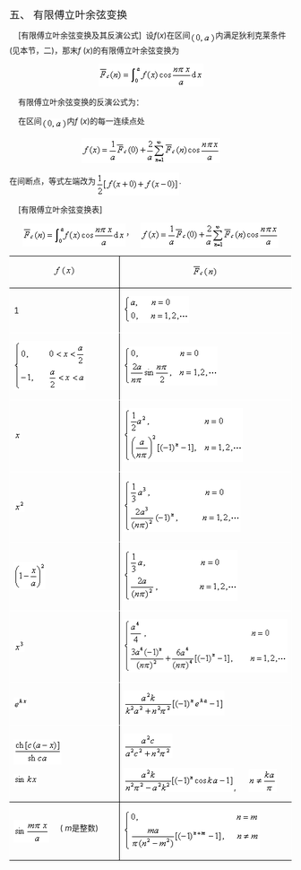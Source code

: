 <div class=Section1>
<p class=MsoNormal><span lang=ZH-CN style='font-size:14.0pt;font-family:宋体_GB2312'>五、</span><span
lang=ZH-CN style='font-size:14.0pt'> </span><span lang=ZH-CN style='font-size:
14.0pt;font-family:宋体_GB2312'>有限傅立叶余弦变换</span></p>
<p class=MsoNormal><span lang=EN-US>&nbsp;&nbsp;&nbsp; [</span><span
lang=ZH-CN style='font-family:宋体_GB2312'>有限傅立叶余弦变换及其反演公式</span><span
lang=EN-US>]&nbsp; </span><span lang=ZH-CN style='font-family:宋体_GB2312'>设</span><i><span
lang=EN-US>f</span></i><span lang=EN-US>(<i>x</i>)</span><span lang=ZH-CN
style='font-family:宋体_GB2312'>在区间</span><sub><span lang=EN-US><img width=45
height=21 src="res/17e9d95da129bdd93c34fb6cc6aaaa52_5701_files/image002.gif"
u1:shapes="_x0000_i1025" align=absmiddle></span></sub><span lang=ZH-CN
style='font-family:宋体_GB2312'>内满足狄利克莱条件</span><span lang=EN-US>(</span><span
lang=ZH-CN style='font-family:宋体_GB2312'>见本节，二</span><span lang=EN-US>)</span><span
lang=ZH-CN style='font-family:宋体_GB2312'>，那末</span><i><span lang=EN-US>f</span></i><span
lang=EN-US> (<i>x</i>)</span><span lang=ZH-CN style='font-family:宋体_GB2312'>的有限傅立叶余弦变换为</span></p>
<p class=MsoNormal align=center style='text-align:center'><sub><span
lang=EN-US><img width=187 height=41
src="res/17e9d95da129bdd93c34fb6cc6aaaa52_5701_files/image004.gif"
u1:shapes="_x0000_i1026"></span></sub></p>
<p class=MsoNormal><span lang=EN-US>&nbsp;&nbsp;&nbsp; </span><span lang=ZH-CN
style='font-family:宋体_GB2312'>有限傅立叶余弦变换的反演公式为：</span></p>
<p class=MsoNormal><span lang=EN-US>&nbsp;&nbsp;&nbsp; </span><span lang=ZH-CN
style='font-family:宋体_GB2312'>在区间</span><sub><span lang=EN-US><img width=45
height=21 src="res/17e9d95da129bdd93c34fb6cc6aaaa52_5701_files/image005.gif"
u1:shapes="_x0000_i1027" align=absmiddle></span></sub><span lang=ZH-CN
style='font-family:宋体_GB2312'>内</span><i><span lang=EN-US>f</span></i><span
lang=EN-US> (<i>x</i>)</span><span lang=ZH-CN style='font-family:宋体_GB2312'>的每一连续点处</span></p>
<p class=MsoNormal align=center style='text-align:center'><sub><span
lang=EN-US><img width=247 height=45
src="res/17e9d95da129bdd93c34fb6cc6aaaa52_5701_files/image007.gif"
u1:shapes="_x0000_i1028"></span></sub></p>
<p class=MsoNormal><span lang=ZH-CN style='font-family:宋体_GB2312'>在间断点，等式左端改为</span><sub><span
lang=EN-US><img width=149 height=41
src="res/17e9d95da129bdd93c34fb6cc6aaaa52_5701_files/image009.gif"
u1:shapes="_x0000_i1029" align=absmiddle></span></sub><span lang=EN-US>.</span></p>
<p class=MsoNormal><span lang=EN-US>&nbsp;&nbsp;&nbsp; [</span><span
lang=ZH-CN style='font-family:宋体_GB2312'>有限傅立叶余弦变换表</span><span lang=EN-US>]</span></p>
<p class=MsoNormal align=center style='text-align:center'><sub><span
lang=EN-US><img width=185 height=41
src="res/17e9d95da129bdd93c34fb6cc6aaaa52_5701_files/image011.gif"
u1:shapes="_x0000_i1030" align=absmiddle></span></sub><span lang=ZH-CN
style='font-family:宋体_GB2312'>，</span><span lang=EN-US>&nbsp;&nbsp; <sub><img
width=247 height=45 src="res/17e9d95da129bdd93c34fb6cc6aaaa52_5701_files/image013.gif"
u1:shapes="_x0000_i1031" align=absmiddle></sub></span></p>
<table class=MsoNormalTable border=1 cellspacing=0 cellpadding=0
 style='border-collapse:collapse;border:none'>
 <thead>
  <tr style='height:27.6pt'>
   <td width=246 style='width:184.25pt;border:solid black 1.0pt;border-left:
   solid white 1.0pt;padding:0mm 5.4pt 0mm 5.4pt;height:27.6pt'>
   <p class=MsoNormal align=center style='text-align:center'><sub><span
   lang=EN-US><img width=41 height=21
   src="res/17e9d95da129bdd93c34fb6cc6aaaa52_5701_files/image015.gif"
   u1:shapes="_x0000_i1043"></span></sub></p>
   </td>
   <td width=401 style='width:301.0pt;border-top:solid black 1.0pt;border-left:
   none;border-bottom:solid black 1.0pt;border-right:solid white 1.0pt;
   padding:0mm 5.4pt 0mm 5.4pt;height:27.6pt'>
   <p class=MsoNormal align=center style='text-align:center'><sub><span
   lang=EN-US><img width=47 height=25
   src="res/17e9d95da129bdd93c34fb6cc6aaaa52_5701_files/image017.gif"
   u1:shapes="_x0000_i1044"></span></sub></p>
   </td>
  </tr>
 </thead>
 <tr style='height:27.15pt'>
  <td width=246 style='width:184.25pt;border-top:none;border-left:solid white 1.0pt;
  border-bottom:solid white 1.0pt;border-right:solid black 1.0pt;padding:0mm 5.4pt 0mm 5.4pt;
  height:27.15pt'>
  <p class=MsoNormal><span lang=EN-US>1</span></p>
  </td>
  <td width=401 style='width:301.0pt;border-top:none;border-left:none;
  border-bottom:solid white 1.0pt;border-right:solid white 1.0pt;padding:0mm 5.4pt 0mm 5.4pt;
  height:27.15pt'>
  <p class=MsoNormal><sub><span lang=EN-US><img width=117 height=48
  src="res/17e9d95da129bdd93c34fb6cc6aaaa52_5701_files/image019.gif"
  u1:shapes="_x0000_i1045"></span></sub></p>
  </td>
 </tr>
 <tr style='height:27.15pt'>
  <td width=246 style='width:184.25pt;border-top:none;border-left:solid white 1.0pt;
  border-bottom:solid white 1.0pt;border-right:solid black 1.0pt;padding:0mm 5.4pt 0mm 5.4pt;
  height:27.15pt'>
  <p class=MsoNormal><sub><span lang=EN-US><img width=128 height=88
  src="res/17e9d95da129bdd93c34fb6cc6aaaa52_5701_files/image021.gif"
  u1:shapes="_x0000_i1046"></span></sub></p>
  </td>
  <td width=401 style='width:301.0pt;border-top:none;border-left:none;
  border-bottom:solid white 1.0pt;border-right:solid white 1.0pt;padding:0mm 5.4pt 0mm 5.4pt;
  height:27.15pt'>
  <p class=MsoNormal><sub><span lang=EN-US><img width=168 height=69
  src="res/17e9d95da129bdd93c34fb6cc6aaaa52_5701_files/image023.gif"
  u1:shapes="_x0000_i1047"></span></sub></p>
  </td>
 </tr>
 <tr style='height:27.15pt'>
  <td width=246 style='width:184.25pt;border-top:none;border-left:solid white 1.0pt;
  border-bottom:solid white 1.0pt;border-right:solid black 1.0pt;padding:0mm 5.4pt 0mm 5.4pt;
  height:27.15pt'>
  <p class=MsoNormal><sub><span lang=EN-US><img width=13 height=15
  src="res/17e9d95da129bdd93c34fb6cc6aaaa52_5701_files/image025.gif"
  u1:shapes="_x0000_i1048"></span></sub></p>
  </td>
  <td width=401 style='width:301.0pt;border-top:none;border-left:none;
  border-bottom:solid white 1.0pt;border-right:solid white 1.0pt;padding:0mm 5.4pt 0mm 5.4pt;
  height:27.15pt'>
  <p class=MsoNormal><sub><span lang=EN-US><img width=213 height=96
  src="res/17e9d95da129bdd93c34fb6cc6aaaa52_5701_files/image027.gif"
  u1:shapes="_x0000_i1049"></span></sub></p>
  </td>
 </tr>
 <tr style='height:27.15pt'>
  <td width=246 style='width:184.25pt;border-top:none;border-left:solid white 1.0pt;
  border-bottom:solid white 1.0pt;border-right:solid black 1.0pt;padding:0mm 5.4pt 0mm 5.4pt;
  height:27.15pt'>
  <p class=MsoNormal><sub><span lang=EN-US><img width=19 height=21
  src="res/17e9d95da129bdd93c34fb6cc6aaaa52_5701_files/image029.gif"
  u1:shapes="_x0000_i1050"></span></sub></p>
  </td>
  <td width=401 style='width:301.0pt;border-top:none;border-left:none;
  border-bottom:solid white 1.0pt;border-right:solid white 1.0pt;padding:0mm 5.4pt 0mm 5.4pt;
  height:27.15pt'>
  <p class=MsoNormal><sub><span lang=EN-US><img width=209 height=93
  src="res/17e9d95da129bdd93c34fb6cc6aaaa52_5701_files/image031.gif"
  u1:shapes="_x0000_i1051"></span></sub></p>
  </td>
 </tr>
 <tr style='height:27.15pt'>
  <td width=246 style='width:184.25pt;border-top:none;border-left:solid white 1.0pt;
  border-bottom:solid white 1.0pt;border-right:solid black 1.0pt;padding:0mm 5.4pt 0mm 5.4pt;
  height:27.15pt'>
  <p class=MsoNormal><sub><span lang=EN-US><img width=57 height=49
  src="res/17e9d95da129bdd93c34fb6cc6aaaa52_5701_files/image033.gif"
  u1:shapes="_x0000_i1052"></span></sub></p>
  </td>
  <td width=401 style='width:301.0pt;border-top:none;border-left:none;
  border-bottom:solid white 1.0pt;border-right:solid white 1.0pt;padding:0mm 5.4pt 0mm 5.4pt;
  height:27.15pt'>
  <p class=MsoNormal><sub><span lang=EN-US><img width=204 height=91
  src="res/17e9d95da129bdd93c34fb6cc6aaaa52_5701_files/image035.gif"
  u1:shapes="_x0000_i1053"></span></sub></p>
  </td>
 </tr>
 <tr style='height:27.15pt'>
  <td width=246 style='width:184.25pt;border-top:none;border-left:solid white 1.0pt;
  border-bottom:solid white 1.0pt;border-right:solid black 1.0pt;padding:0mm 5.4pt 0mm 5.4pt;
  height:27.15pt'>
  <p class=MsoNormal><sub><span lang=EN-US><img width=19 height=21
  src="res/17e9d95da129bdd93c34fb6cc6aaaa52_5701_files/image037.gif"
  u1:shapes="_x0000_i1054"></span></sub></p>
  </td>
  <td width=401 style='width:301.0pt;border-top:none;border-left:none;
  border-bottom:solid white 1.0pt;border-right:solid white 1.0pt;padding:0mm 5.4pt 0mm 5.4pt;
  height:27.15pt'>
  <p class=MsoNormal><sub><span lang=EN-US><img width=304 height=96
  src="res/17e9d95da129bdd93c34fb6cc6aaaa52_5701_files/image039.gif"
  u1:shapes="_x0000_i1055"></span></sub></p>
  </td>
 </tr>
 <tr style='height:27.15pt'>
  <td width=246 style='width:184.25pt;border-top:none;border-left:solid white 1.0pt;
  border-bottom:solid white 1.0pt;border-right:solid black 1.0pt;padding:0mm 5.4pt 0mm 5.4pt;
  height:27.15pt'>
  <p class=MsoNormal><sub><span lang=EN-US><img width=25 height=21
  src="res/17e9d95da129bdd93c34fb6cc6aaaa52_5701_files/image041.gif"
  u1:shapes="_x0000_i1056"></span></sub></p>
  </td>
  <td width=401 style='width:301.0pt;border-top:none;border-left:none;
  border-bottom:solid white 1.0pt;border-right:solid white 1.0pt;padding:0mm 5.4pt 0mm 5.4pt;
  height:27.15pt'>
  <p class=MsoNormal><sub><span lang=EN-US><img width=180 height=44
  src="res/17e9d95da129bdd93c34fb6cc6aaaa52_5701_files/image043.gif"
  u1:shapes="_x0000_i1057"></span></sub></p>
  </td>
 </tr>
 <tr style='height:67.25pt'>
  <td width=246 style='width:184.25pt;border-top:none;border-left:solid white 1.0pt;
  border-bottom:solid windowtext 1.0pt;border-right:solid black 1.0pt;
  padding:0mm 5.4pt 0mm 5.4pt;height:67.25pt'>
  <p class=MsoNormal><sub><span lang=EN-US><img width=85 height=45
  src="res/17e9d95da129bdd93c34fb6cc6aaaa52_5701_files/image045.gif"
  u1:shapes="_x0000_i1058"></span></sub></p>
  <p class=MsoNormal><sub><span lang=EN-US><img width=43 height=21
  src="res/17e9d95da129bdd93c34fb6cc6aaaa52_5701_files/image047.gif"
  u1:shapes="_x0000_i1059"></span></sub></p>
  </td>
  <td width=401 style='width:301.0pt;border-top:none;border-left:none;
  border-bottom:solid windowtext 1.0pt;border-right:solid white 1.0pt;
  padding:0mm 5.4pt 0mm 5.4pt;height:67.25pt'>
  <p class=MsoNormal><sub><span lang=EN-US><img width=87 height=44
  src="res/17e9d95da129bdd93c34fb6cc6aaaa52_5701_files/image049.gif"
  u1:shapes="_x0000_i1060"></span></sub></p>
  <p class=MsoNormal><sub><span lang=EN-US><img width=197 height=44
  src="res/17e9d95da129bdd93c34fb6cc6aaaa52_5701_files/image051.gif"
  u1:shapes="_x0000_i1061"></span></sub><span lang=EN-US>,&nbsp;&nbsp;&nbsp;&nbsp;&nbsp;
  <sub><img width=51 height=41
  src="res/17e9d95da129bdd93c34fb6cc6aaaa52_5701_files/image053.gif"
  u1:shapes="_x0000_i1062"></sub></span></p>
  </td>
 </tr>
 <tr style='height:27.15pt'>
  <td width=246 style='width:184.25pt;border-top:none;border-left:solid white 1.0pt;
  border-bottom:solid black 1.0pt;border-right:solid black 1.0pt;padding:0mm 5.4pt 0mm 5.4pt;
  height:27.15pt'>
  <p class=MsoNormal><sub><span lang=EN-US><img width=63 height=41
  src="res/17e9d95da129bdd93c34fb6cc6aaaa52_5701_files/image055.gif"
  u1:shapes="_x0000_i1063" align=absmiddle></span></sub><span lang=EN-US>&nbsp;&nbsp;&nbsp;&nbsp;
  ( <i>m</i></span><span lang=ZH-CN style='font-family:宋体_GB2312'>是整数</span><span
  lang=EN-US>)</span></p>
  </td>
  <td width=401 style='width:301.0pt;border-top:none;border-left:none;
  border-bottom:solid black 1.0pt;border-right:solid white 1.0pt;padding:0mm 5.4pt 0mm 5.4pt;
  height:27.15pt'>
  <p class=MsoNormal><sub><span lang=EN-US><img width=243 height=72
  src="res/17e9d95da129bdd93c34fb6cc6aaaa52_5701_files/image057.gif"
  u1:shapes="_x0000_i1064"></span></sub></p>
  </td>
 </tr>
</table>
<p class=MsoNormal align=left style='margin:0mm;margin-bottom:.0001pt;
text-align:left'><span lang=EN-US style='font-family:宋体'>&nbsp;</span></p>
</div>